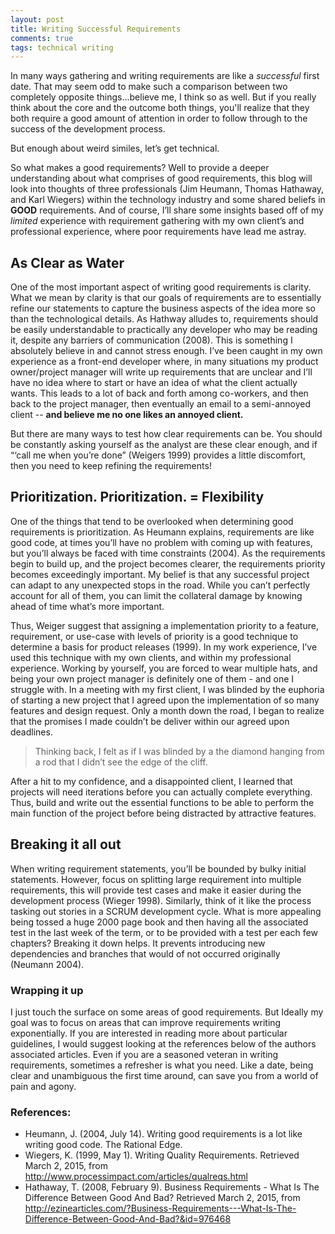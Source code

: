 ```yaml
---
layout: post
title: Writing Successful Requirements
comments: true
tags: technical writing
---
```

In many ways gathering and writing requirements are like a *successful* first date. That may seem odd to make such a comparison between two completely opposite things...believe me, I think so as well. But if you really think about the core and the outcome both things, you'll realize that they both require a good amount of attention in order to follow through to the success of the development process.

But enough about weird similes, let’s get technical. 

So what makes a good requirements? Well to provide a deeper understanding about what comprises of good requirements, this blog will look into thoughts of three professionals (Jim Heumann, Thomas Hathaway, and Karl Wiegers) within the technology industry and some shared beliefs in **GOOD** requirements. And of course, I’ll share some insights based off of my *limited* experience with requirement gathering with my own client’s and professional experience, where poor requirements have lead me astray.

## As Clear as Water
One of the most important aspect of writing good requirements is clarity. What we mean by clarity is that our goals of requirements are to essentially refine our statements to capture the business aspects of the idea more so than the technological details. As Hathway alludes to, requirements should be easily understandable to practically any developer who may be reading it, despite any barriers of communication (2008). This is something I absolutely believe in and cannot stress enough. I’ve been caught in my own experience as a front-end developer where, in many situations my product owner/project manager will write up requirements that are unclear and I’ll have no idea where to start or have an idea of what the client actually wants. This leads to a lot of back and forth among co-workers, and then back to the project manager, then eventually an email to a semi-annoyed client -- **and believe me no one likes an annoyed client.**

But there are many ways to test how clear requirements can be. You should be constantly asking yourself as the analyst are these clear enough, and if “‘call me when you’re done” (Weigers 1999) provides a little discomfort, then you need to keep refining the requirements!

## Prioritization. Prioritization. = Flexibility
One of the things that tend to be overlooked when determining good requirements is prioritization. As Heumann explains, requirements are like good code, at times you’ll have no problem with coming up with features, but you’ll always be faced with time constraints (2004). As the requirements begin to build up, and the project becomes clearer, the requirements priority becomes exceedingly important. My belief is that any successful project can adapt to any unexpected stops in the road. While you can’t perfectly account for all of them, you can limit the collateral damage by knowing ahead of time what’s more important. 

Thus, Weiger suggest that assigning a implementation priority to a feature, requirement, or use-case with levels of priority is a good technique to determine a basis for product releases (1999). In my work experience, I’ve used this technique with my own clients, and within my professional experience. Working by yourself, you are forced to wear multiple hats, and being your own project manager is definitely one of them - and one I struggle with. In a meeting with my first client, I was blinded by the euphoria of starting a new project that I agreed upon the implementation of so many features and design request. Only a month down the road, I began to realize that the promises I made couldn’t be deliver within our agreed upon deadlines. 

> Thinking back, I felt as if I was blinded by a the diamond hanging from a rod that I didn’t see the edge of the cliff.

After a hit to my confidence, and a disappointed client, I learned that projects will need iterations before you can actually complete everything. Thus, build and write out the essential functions to be able to perform the main function of the project before being distracted by attractive features.

## Breaking it all out
When writing requirement statements, you’ll be bounded by bulky initial statements. However, focus on splitting large requirement into multiple requirements, this will provide test cases and make it easier during the development process (Wieger 1998). Similarly, think of it like the process tasking out stories in a SCRUM development cycle. What is more appealing being tossed a huge 2000 page book and then having all the associated test in the last week of the term, or to be provided with a test per each few chapters? Breaking it down helps. It prevents introducing new dependencies and branches that would of not occurred originally (Neumann 2004). 

### Wrapping it up
I just touch the surface on some areas of good requirements. But Ideally my goal was to focus on areas that can improve requirements writing exponentially. If you are interested in reading more about particular guidelines, I would suggest looking at the references below of the authors associated articles. Even if you are a seasoned veteran in writing requirements, sometimes a refresher is what you need. Like a date, being clear and unambiguous the first time around, can save you from a world of pain and agony.

### References:
- Heumann, J. (2004, July 14). Writing good requirements is a lot like writing good code. The Rational Edge.
- Wiegers, K. (1999, May 1). Writing Quality Requirements. Retrieved March 2, 2015, from http://www.processimpact.com/articles/qualreqs.html
- Hathaway, T. (2008, February 9). Business Requirements - What Is The Difference Between Good And Bad? Retrieved March 2, 2015, from http://ezinearticles.com/?Business-Requirements---What-Is-The-Difference-Between-Good-And-Bad?&id=976468